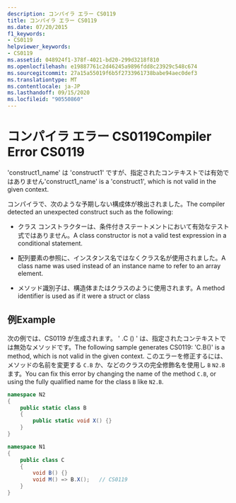 ```yaml
---
description: コンパイラ エラー CS0119
title: コンパイラ エラー CS0119
ms.date: 07/20/2015
f1_keywords:
- CS0119
helpviewer_keywords:
- CS0119
ms.assetid: 048924f1-378f-4021-bd20-299d3218f810
ms.openlocfilehash: e19887761c2d46245a9896fdd8c23929c548c674
ms.sourcegitcommit: 27a15a55019f6b5f2733961738babe94aec0def3
ms.translationtype: MT
ms.contentlocale: ja-JP
ms.lasthandoff: 09/15/2020
ms.locfileid: "90550860"
---
```

# <a name="compiler-error-cs0119"></a><span data-ttu-id="39be4-103">コンパイラ エラー CS0119</span><span class="sxs-lookup"><span data-stu-id="39be4-103">Compiler Error CS0119</span></span>
<span data-ttu-id="39be4-104">'construct1_name' は 'construct1' ですが、指定されたコンテキストでは有効ではありません</span><span class="sxs-lookup"><span data-stu-id="39be4-104">'construct1_name' is a 'construct1', which is not valid in the given context.</span></span>  
  
 <span data-ttu-id="39be4-105">コンパイラで、次のような予期しない構成体が検出されました。</span><span class="sxs-lookup"><span data-stu-id="39be4-105">The compiler detected an unexpected construct such as the following:</span></span>  
  
- <span data-ttu-id="39be4-106">クラス コンストラクターは、条件付きステートメントにおいて有効なテスト式ではありません。</span><span class="sxs-lookup"><span data-stu-id="39be4-106">A class constructor is not a valid test expression in a conditional statement.</span></span>  
  
- <span data-ttu-id="39be4-107">配列要素の参照に、インスタンス名ではなくクラス名が使用されました。</span><span class="sxs-lookup"><span data-stu-id="39be4-107">A class name was used instead of an instance name to refer to an array element.</span></span>  
  
- <span data-ttu-id="39be4-108">メソッド識別子は、構造体またはクラスのように使用されます。</span><span class="sxs-lookup"><span data-stu-id="39be4-108">A method identifier is used as if it were a struct or class</span></span>  
  
## <a name="example"></a><span data-ttu-id="39be4-109">例</span><span class="sxs-lookup"><span data-stu-id="39be4-109">Example</span></span>  
 <span data-ttu-id="39be4-110">次の例では、CS0119 が生成されます。 ' .C () ' は、指定されたコンテキストでは無効なメソッドです。</span><span class="sxs-lookup"><span data-stu-id="39be4-110">The following sample generates CS0119: 'C.B()' is a method, which is not valid in the given context.</span></span> <span data-ttu-id="39be4-111">このエラーを修正するには、メソッドの名前を変更する `C.B` か、などのクラスの完全修飾名を使用し `B` `N2.B` ます。</span><span class="sxs-lookup"><span data-stu-id="39be4-111">You can fix this error by changing the name of the method `C.B`, or using the fully qualified name for the class `B` like `N2.B`.</span></span>

```csharp
namespace N2
{
    public static class B
    {
        public static void X() {}
    }
}

namespace N1
{
    public class C
    {
        void B() {}
        void M() => B.X();   // CS0119
    }
}
```
